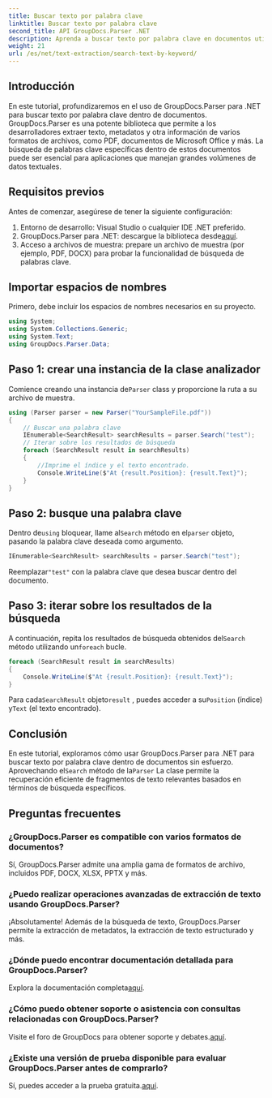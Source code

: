 ```yaml
---
title: Buscar texto por palabra clave
linktitle: Buscar texto por palabra clave
second_title: API GroupDocs.Parser .NET
description: Aprenda a buscar texto por palabra clave en documentos utilizando GroupDocs.Parser para .NET. Extraiga eficientemente contenido relevante con facilidad.
weight: 21
url: /es/net/text-extraction/search-text-by-keyword/
---
```

## Introducción
En este tutorial, profundizaremos en el uso de GroupDocs.Parser para .NET para buscar texto por palabra clave dentro de documentos. GroupDocs.Parser es una potente biblioteca que permite a los desarrolladores extraer texto, metadatos y otra información de varios formatos de archivos, como PDF, documentos de Microsoft Office y más. La búsqueda de palabras clave específicas dentro de estos documentos puede ser esencial para aplicaciones que manejan grandes volúmenes de datos textuales.
## Requisitos previos
Antes de comenzar, asegúrese de tener la siguiente configuración:
1. Entorno de desarrollo: Visual Studio o cualquier IDE .NET preferido.
2.  GroupDocs.Parser para .NET: descargue la biblioteca desde[aquí](https://releases.groupdocs.com/parser/net/).
3. Acceso a archivos de muestra: prepare un archivo de muestra (por ejemplo, PDF, DOCX) para probar la funcionalidad de búsqueda de palabras clave.

## Importar espacios de nombres
Primero, debe incluir los espacios de nombres necesarios en su proyecto.
```csharp
using System;
using System.Collections.Generic;
using System.Text;
using GroupDocs.Parser.Data;
```
## Paso 1: crear una instancia de la clase analizador
 Comience creando una instancia de`Parser` class y proporcione la ruta a su archivo de muestra.
```csharp
using (Parser parser = new Parser("YourSampleFile.pdf"))
{
    // Buscar una palabra clave
    IEnumerable<SearchResult> searchResults = parser.Search("test");
    // Iterar sobre los resultados de búsqueda
    foreach (SearchResult result in searchResults)
    {
        //Imprime el índice y el texto encontrado.
        Console.WriteLine($"At {result.Position}: {result.Text}");
    }
}
```
## Paso 2: busque una palabra clave
 Dentro de`using` bloquear, llame al`Search` método en el`parser` objeto, pasando la palabra clave deseada como argumento.
```csharp
IEnumerable<SearchResult> searchResults = parser.Search("test");
```
 Reemplazar`"test"` con la palabra clave que desea buscar dentro del documento.
## Paso 3: iterar sobre los resultados de la búsqueda
 A continuación, repita los resultados de búsqueda obtenidos del`Search` método utilizando un`foreach` bucle.
```csharp
foreach (SearchResult result in searchResults)
{
    Console.WriteLine($"At {result.Position}: {result.Text}");
}
```
 Para cada`SearchResult` objeto`result` , puedes acceder a su`Position` (índice) y`Text` (el texto encontrado).

## Conclusión
 En este tutorial, exploramos cómo usar GroupDocs.Parser para .NET para buscar texto por palabra clave dentro de documentos sin esfuerzo. Aprovechando el`Search` método de la`Parser` La clase permite la recuperación eficiente de fragmentos de texto relevantes basados en términos de búsqueda específicos.

## Preguntas frecuentes
### ¿GroupDocs.Parser es compatible con varios formatos de documentos?
Sí, GroupDocs.Parser admite una amplia gama de formatos de archivo, incluidos PDF, DOCX, XLSX, PPTX y más.
### ¿Puedo realizar operaciones avanzadas de extracción de texto usando GroupDocs.Parser?
¡Absolutamente! Además de la búsqueda de texto, GroupDocs.Parser permite la extracción de metadatos, la extracción de texto estructurado y más.
### ¿Dónde puedo encontrar documentación detallada para GroupDocs.Parser?
Explora la documentación completa[aquí](https://tutorials.groupdocs.com/parser/net/).
### ¿Cómo puedo obtener soporte o asistencia con consultas relacionadas con GroupDocs.Parser?
 Visite el foro de GroupDocs para obtener soporte y debates.[aquí](https://forum.groupdocs.com/c/parser/17).
### ¿Existe una versión de prueba disponible para evaluar GroupDocs.Parser antes de comprarlo?
 Sí, puedes acceder a la prueba gratuita.[aquí](https://releases.groupdocs.com/).